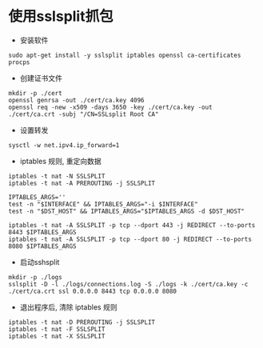 # 使用sslsplit抓包

* 安装软件
```shell
sudo apt-get install -y sslsplit iptables openssl ca-certificates procps
```

* 创建证书文件
```shell
mkdir -p ./cert
openssl genrsa -out ./cert/ca.key 4096
openssl req -new -x509 -days 3650 -key ./cert/ca.key -out ./cert/ca.crt -subj "/CN=SSLsplit Root CA"
```

* 设置转发
```shell
sysctl -w net.ipv4.ip_forward=1
```

* iptables 规则, 重定向数据
```shell
iptables -t nat -N SSLSPLIT
iptables -t nat -A PREROUTING -j SSLSPLIT

IPTABLES_ARGS=''
test -n "$INTERFACE" && IPTABLES_ARGS="-i $INTERFACE"
test -n "$DST_HOST" && IPTABLES_ARGS="$IPTABLES_ARGS -d $DST_HOST"

iptables -t nat -A SSLSPLIT -p tcp --dport 443 -j REDIRECT --to-ports 8443 $IPTABLES_ARGS
iptables -t nat -A SSLSPLIT -p tcp --dport 80 -j REDIRECT --to-ports 8080 $IPTABLES_ARGS
```

* 启动sshsplit
```shell
mkdir -p ./logs
sslsplit -D -l ./logs/connections.log -S ./logs -k ./cert/ca.key -c ./cert/ca.crt ssl 0.0.0.0 8443 tcp 0.0.0.0 8080
```

* 退出程序后, 清除 iptables 规则
```shell
iptables -t nat -D PREROUTING -j SSLSPLIT
iptables -t nat -F SSLSPLIT
iptables -t nat -X SSLSPLIT
```